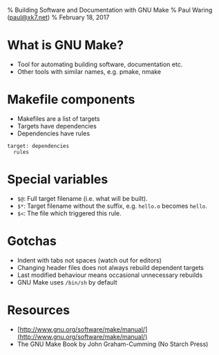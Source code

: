 % Building Software and Documentation with GNU Make
% Paul Waring (paul@xk7.net)
% February 18, 2017

# What is GNU Make?

 - Tool for automating building software, documentation etc.
 - Other tools with similar names, e.g. pmake, nmake

# Makefile components

 - Makefiles are a list of targets
 - Targets have dependencies
 - Dependencies have rules

```
target: dependencies
  rules
```

# Special variables

 - `$@`: Full target filename (i.e. what will be built).
 - `$*`: Target filename without the suffix, e.g. `hello.o` becomes `hello`.
 - `$<`: The file which triggered this rule.

# Gotchas

 - Indent with tabs not spaces (watch out for editors)
 - Changing header files does not always rebuild dependent targets
 - Last modified behaviour means occasional unnecessary rebuilds
 - GNU Make uses `/bin/sh` by default

# Resources

 - [http://www.gnu.org/software/make/manual/](http://www.gnu.org/software/make/manual/)
 - The GNU Make Book by John Graham-Cumming (No Starch Press)
